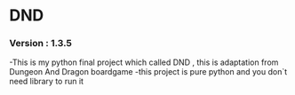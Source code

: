 # DND
### Version : 1.3.5

-This is my python final project which called DND , this is adaptation from Dungeon And Dragon boardgame
-this project is pure python and you don`t need library to run it
